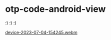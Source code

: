 # otp-code-android-view

:) :) :)
 
[device-2023-07-04-154245.webm](https://github.com/phong016688/otp-code-android-view/assets/37899092/c3d86665-58c2-4b88-b562-430387d35bc3)
